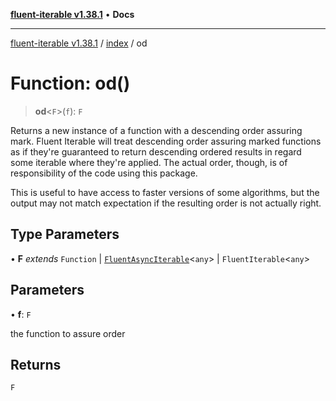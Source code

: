 [**fluent-iterable v1.38.1**](../../README.md) • **Docs**

***

[fluent-iterable v1.38.1](../../README.md) / [index](../README.md) / od

# Function: od()

> **od**\<`F`\>(`f`): `F`

Returns a new instance of a function with a descending order assuring mark.
Fluent Iterable will treat descending order assuring marked functions as if
they're guaranteed to return descending ordered results in regard some iterable
where they're applied. The actual order, though, is of responsibility
of the code using this package.

This is useful to have access to faster versions of some algorithms, but
the output may not match expectation if the resulting order is not actually right.

## Type Parameters

• **F** *extends* `Function` \| [`FluentAsyncIterable`](../interfaces/FluentAsyncIterable.md)\<`any`\> \| `FluentIterable`\<`any`\>

## Parameters

• **f**: `F`

the function to assure order

## Returns

`F`
